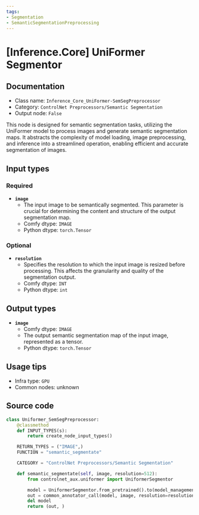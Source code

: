 ```yaml
---
tags:
- Segmentation
- SemanticSegmentationPreprocessing
---
```


# [Inference.Core] UniFormer Segmentor
## Documentation
- Class name: `Inference_Core_UniFormer-SemSegPreprocessor`
- Category: `ControlNet Preprocessors/Semantic Segmentation`
- Output node: `False`

This node is designed for semantic segmentation tasks, utilizing the UniFormer model to process images and generate semantic segmentation maps. It abstracts the complexity of model loading, image preprocessing, and inference into a streamlined operation, enabling efficient and accurate segmentation of images.
## Input types
### Required
- **`image`**
    - The input image to be semantically segmented. This parameter is crucial for determining the content and structure of the output segmentation map.
    - Comfy dtype: `IMAGE`
    - Python dtype: `torch.Tensor`
### Optional
- **`resolution`**
    - Specifies the resolution to which the input image is resized before processing. This affects the granularity and quality of the segmentation output.
    - Comfy dtype: `INT`
    - Python dtype: `int`
## Output types
- **`image`**
    - Comfy dtype: `IMAGE`
    - The output semantic segmentation map of the input image, represented as a tensor.
    - Python dtype: `torch.Tensor`
## Usage tips
- Infra type: `GPU`
- Common nodes: unknown


## Source code
```python
class Uniformer_SemSegPreprocessor:
    @classmethod
    def INPUT_TYPES(s):
        return create_node_input_types()

    RETURN_TYPES = ("IMAGE",)
    FUNCTION = "semantic_segmentate"

    CATEGORY = "ControlNet Preprocessors/Semantic Segmentation"

    def semantic_segmentate(self, image, resolution=512):
        from controlnet_aux.uniformer import UniformerSegmentor

        model = UniformerSegmentor.from_pretrained().to(model_management.get_torch_device())
        out = common_annotator_call(model, image, resolution=resolution)
        del model
        return (out, )

```
